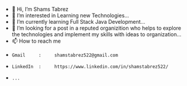 - 👋 Hi, I’m Shams Tabrez
- 👀 I’m interested in Learning new Technologies...
- 🌱 I’m currently learning Full Stack Java Development...
- 💞️ I’m looking for a post in a reputed organizition who helps to explore the technologies and implement my skills with ideas to organization...
- 📫 How to reach me 
-     Gmail     :     shamstabrez522@gmail.com
-     LinkedIn  :     https://www.linkedin.com/in/shamstabrez522/
-     ...



